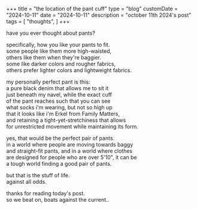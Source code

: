 +++
title = "the location of the pant cuff"
type = "blog"
customDate = "2024-10-11"
date = "2024-10-11"
description = "october 11th 2024's post"
tags = [
    "thoughts",
]
+++

have you ever thought about pants?

specifically, how you like your pants to fit.\
some people like them more high-waisted,\
others like them when they're baggier.\
some like darker colors and rougher fabrics,\
others prefer lighter colors and lightweight fabrics.

my personally perfect pant is this:\
a pure black denim that allows me to sit it\
just beneath my navel, while the exact cuff\
of the pant reaches such that you can see\
what socks i'm wearing, but not so high up\
that it looks like i'm Erkel from Family Matters,\
and retaining a tight-yet-stretchiness that allows\
for unrestricted movement while maintaining its form.

yes, that would be the perfect pair of pants.\
in a world where people are moving towards baggy\
and straight-fit pants, and in a world where clothes\
are designed for people who are over 5'10", it can be\
a tough world finding a good pair of pants.

but that is the stuff of life.\
against all odds.

thanks for reading today's post.\
so we beat on, boats against the current..